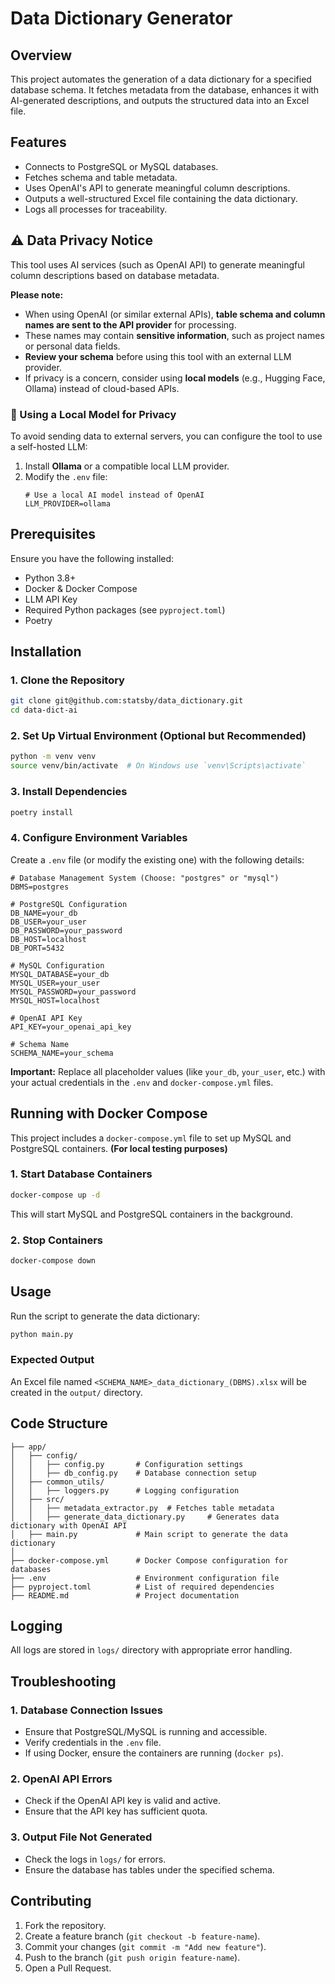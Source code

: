 # Data Dictionary Generator

## Overview
This project automates the generation of a data dictionary for a specified database schema. It fetches metadata from the database, enhances it with AI-generated descriptions, and outputs the structured data into an Excel file.

## Features
- Connects to PostgreSQL or MySQL databases.
- Fetches schema and table metadata.
- Uses OpenAI's API to generate meaningful column descriptions.
- Outputs a well-structured Excel file containing the data dictionary.
- Logs all processes for traceability.

## ⚠️ **Data Privacy Notice**

This tool uses AI services (such as OpenAI API) to generate meaningful column descriptions based on database metadata.  

**Please note:**
- When using OpenAI (or similar external APIs), **table schema and column names are sent to the API provider** for processing.
- These names may contain **sensitive information**, such as project names or personal data fields.
- **Review your schema** before using this tool with an external LLM provider.
- If privacy is a concern, consider using **local models** (e.g., Hugging Face, Ollama) instead of cloud-based APIs.

### **🔹 Using a Local Model for Privacy**
To avoid sending data to external servers, you can configure the tool to use a self-hosted LLM:
1. Install **Ollama** or a compatible local LLM provider.
2. Modify the `.env` file:
   ```env
   # Use a local AI model instead of OpenAI
   LLM_PROVIDER=ollama

## Prerequisites
Ensure you have the following installed:
- Python 3.8+
- Docker & Docker Compose
- LLM API Key
- Required Python packages (see `pyproject.toml`)
- Poetry

## Installation

### 1. Clone the Repository
```sh
git clone git@github.com:statsby/data_dictionary.git
cd data-dict-ai
```

### 2. Set Up Virtual Environment (Optional but Recommended)
```sh
python -m venv venv
source venv/bin/activate  # On Windows use `venv\Scripts\activate`
```

### 3. Install Dependencies
```sh
poetry install
```

### 4. Configure Environment Variables
Create a `.env` file (or modify the existing one) with the following details:
```env
# Database Management System (Choose: "postgres" or "mysql")
DBMS=postgres

# PostgreSQL Configuration
DB_NAME=your_db
DB_USER=your_user
DB_PASSWORD=your_password
DB_HOST=localhost
DB_PORT=5432

# MySQL Configuration
MYSQL_DATABASE=your_db
MYSQL_USER=your_user
MYSQL_PASSWORD=your_password
MYSQL_HOST=localhost

# OpenAI API Key
API_KEY=your_openai_api_key

# Schema Name
SCHEMA_NAME=your_schema
```
**Important:** Replace all placeholder values (like `your_db`, `your_user`, etc.) with your actual credentials in the `.env` and `docker-compose.yml` files.

## Running with Docker Compose
This project includes a `docker-compose.yml` file to set up MySQL and PostgreSQL containers. **(For local testing purposes)**

### 1. Start Database Containers
```sh
docker-compose up -d
```
This will start MySQL and PostgreSQL containers in the background.

### 2. Stop Containers
```sh
docker-compose down
```

## Usage
Run the script to generate the data dictionary:
```sh
python main.py
```

### Expected Output
An Excel file named `<SCHEMA_NAME>_data_dictionary_(DBMS).xlsx` will be created in the `output/` directory.

## Code Structure
```
├── app/
│   ├── config/
│   │   ├── config.py       # Configuration settings
│   │   ├── db_config.py    # Database connection setup
│   ├── common_utils/
│   │   ├── loggers.py      # Logging configuration
│   ├── src/
│   │   ├── metadata_extractor.py  # Fetches table metadata
│   │   ├── generate_data_dictionary.py     # Generates data dictionary with OpenAI API
│   ├── main.py             # Main script to generate the data dictionary
│
├── docker-compose.yml      # Docker Compose configuration for databases
├── .env                    # Environment configuration file
├── pyproject.toml          # List of required dependencies
├── README.md               # Project documentation
```

## Logging
All logs are stored in `logs/` directory with appropriate error handling.

## Troubleshooting
### 1. Database Connection Issues
- Ensure that PostgreSQL/MySQL is running and accessible.
- Verify credentials in the `.env` file.
- If using Docker, ensure the containers are running (`docker ps`).

### 2. OpenAI API Errors
- Check if the OpenAI API key is valid and active.
- Ensure that the API key has sufficient quota.

### 3. Output File Not Generated
- Check the logs in `logs/` for errors.
- Ensure the database has tables under the specified schema.

## Contributing
1. Fork the repository.
2. Create a feature branch (`git checkout -b feature-name`).
3. Commit your changes (`git commit -m "Add new feature"`).
4. Push to the branch (`git push origin feature-name`).
5. Open a Pull Request.

<!-- ## License
This project is licensed under the MIT License.

## Contact
For any questions or support, contact [your-email@example.com]. -->

